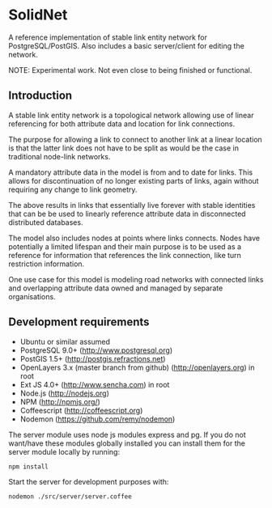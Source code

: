SolidNet
========

A reference implementation of stable link entity network for
PostgreSQL/PostGIS. Also includes a basic server/client for
editing the network.

NOTE: Experimental work. Not even close to being finished or
functional.

Introduction
------------

A stable link entity network is a topological network allowing
use of linear referencing for both attribute data and location
for link connections.

The purpose for allowing a link to connect to another link at
a linear location is that the latter link does not have to
be split as would be the case in traditional node-link networks.

A mandatory attribute data in the model is from and to date
for links. This allows for discontinuation of no longer existing 
parts of links, again without requiring any change to link
geometry.

The above results in links that essentially live forever with
stable identities that can be be used to linearly reference
attribute data in disconnected distributed databases.

The model also includes nodes at points where links connects.
Nodes have potentially a limited lifespan and their main purpose
is to be used as a reference for information that references
the link connection, like turn restriction information.

One use case for this model is modeling road networks with
connected links and overlapping attribute data owned and managed
by separate organisations.

Development requirements
------------------------

 * Ubuntu or similar assumed
 * PostgreSQL 9.0+ (http://www.postgresql.org)
 * PostGIS 1.5+ (http://postgis.refractions.net)
 * OpenLayers 3.x (master branch from github) (http://openlayers.org) in root
 * Ext JS 4.0+ (http://www.sencha.com) in root
 * Node.js (http://nodejs.org)
 * NPM (http://npmjs.org/)
 * Coffeescript (http://coffeescript.org)
 * Nodemon (https://github.com/remy/nodemon)

The server module uses node js modules express and pg. If you
do not want/have these modules globally installed you can install
them for the server module locally by running:

    npm install

Start the server for development purposes with:

    nodemon ./src/server/server.coffee

